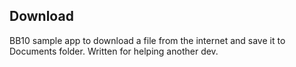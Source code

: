 Download
--------------
BB10 sample app to download a file from the internet and save it to Documents folder. Written for helping another dev.